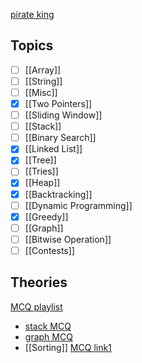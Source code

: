 [pirate king](https://www.piratekingdom.com/leetcode/cheat-sheet)
## Topics

- [ ] [[Array]]
- [ ]  [[String]]
- [ ] [[Misc]]
- [x] [[Two Pointers]]
- [ ] [[Sliding Window]]
- [ ] [[Stack]]
- [ ] [[Binary Search]]
- [x] [[Linked List]]
- [x] [[Tree]]
- [ ] [[Tries]]
- [x] [[Heap]]
- [x] [[Backtracking]]
- [ ] [[Dynamic Programming]]
- [x] [[Greedy]]
- [ ] [[Graph]]
- [ ] [[Bitwise Operation]]
- [ ] [[Contests]]

## Theories
[MCQ playlist](https://www.youtube.com/playlist?list=PLYT7YDstBQmGeekQGnqZinp52hJ6U_wXh)
- [stack MCQ](https://www.youtube.com/watch?v=UxnDf7UiS_4)
- [graph MCQ](https://www.youtube.com/watch?v=65xbJTJvyHI)
- [[Sorting]]
[MCQ link1](https://www.youtube.com/watch?v=Rtr1hvyOlh0)
